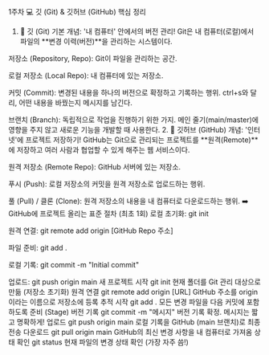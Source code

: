 1주차
💻 깃 (Git) & 깃허브 (GitHub) 핵심 정리
1. 📂 깃 (Git) 기본 개념: '내 컴퓨터' 안에서의 버전 관리!
Git은 내 컴퓨터(로컬)에서 파일의 **변경 이력(버전)**을 관리하는 시스템이다.

저장소 (Repository, Repo): Git이 파일을 관리하는 공간.

로컬 저장소 (Local Repo): 내 컴퓨터에 있는 저장소.

커밋 (Commit): 변경된 내용을 하나의 버전으로 확정하고 기록하는 행위. ctrl+s와 달리, 어떤 내용을 바꿨는지 메시지를 남긴다.

브랜치 (Branch): 독립적으로 작업을 진행하기 위한 가지. 메인 줄기(main/master)에 영향을 주지 않고 새로운 기능을 개발할 때 사용한다.
2. 🔗 깃허브 (GitHub) 개념: '인터넷'에 프로젝트 저장하기!
GitHub는 Git으로 관리되는 프로젝트를 **원격(Remote)**에 저장하고 여러 사람과 협업할 수 있게 해주는 웹 서비스이다.

원격 저장소 (Remote Repo): GitHub 서버에 있는 저장소.

푸시 (Push): 로컬 저장소의 커밋을 원격 저장소로 업로드하는 행위.

풀 (Pull) / 클론 (Clone): 원격 저장소의 내용을 내 컴퓨터로 다운로드하는 행위.
➡️ GitHub에 프로젝트 올리는 표준 절차 (최초 1회)
로컬 초기화: git init

원격 연결: git remote add origin [GitHub Repo 주소]

파일 준비: git add .

로컬 기록: git commit -m "Initial commit"

업로드: git push origin main
새 프로젝트 시작	git init	현재 폴더를 Git 관리 대상으로 만듦 (저장소 초기화)
원격 연결	git remote add origin [URL]	GitHub 주소를 origin이라는 이름으로 저장소에 등록
추적 시작	git add .	모든 변경 파일을 다음 커밋에 포함하도록 준비 (Stage)
버전 기록	git commit -m "메시지"	버전 기록 확정. 메시지는 짧고 명확하게!
업로드	git push origin main	로컬 기록을 GitHub (main 브랜치)로 최종 전송
다운로드	git pull origin main	GitHub의 최신 변경 사항을 내 컴퓨터로 가져옴
상태 확인	git status	현재 파일의 변경 상태 확인 (가장 자주 씀!)
